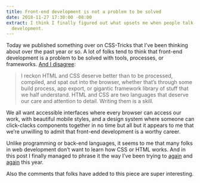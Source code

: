 ```yaml
---
title: Front-end development is not a problem to be solved
date: 2018-11-27 17:30:00 -08:00
extract: I think I finally figured out what upsets me when people talk about front-end
  development.
---
```


Today we published something over on CSS-Tricks that I’ve been thinking about over the past year or so. A lot of folks tend to think that front-end development is a problem to be solved with tools, processes, or frameworks. [And I disagree](https://css-tricks.com/front-end-development-is-not-a-problem-to-be-solved/): 

> I reckon HTML and CSS deserve better than to be processed, compiled, and spat out into the browser, whether that’s through some build process, app export, or gigantic framework library of stuff that we half understand. HTML and CSS are two languages that deserve our care and attention to detail. Writing them is a skill.

We all want accessible interfaces where every browser can access our work, with beautiful mobile styles, and a design system where someone can click-clacks components together in no time but all but it appears to me that we’re unwilling to admit that front-end development is a worthy career.

Unlike programming or back-end languages, it seems to me that many folks in web development don’t want to learn how CSS or HTML works. And in this post I finally managed to phrase it the way I’ve been trying to [again](https://robinrendle.com/notes/i-dont-believe-in-full-stack-engineering/) and [again](https://robinrendle.com/notes/design-systems-at-gusto-part-ii/) this year.

Also the comments that folks have added to this piece are super interesting. 